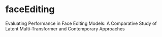 # faceEditing
Evaluating Performance in Face Editing Models: A Comparative Study of Latent Multi-Transformer and Contemporary Approaches
